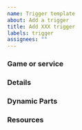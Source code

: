 ```yaml
---
name: Trigger template
about: Add a trigger
title: Add XXX trigger
labels: trigger
assignees: ""
---
```


### Game or service

### Details

### Dynamic Parts

### Resources
